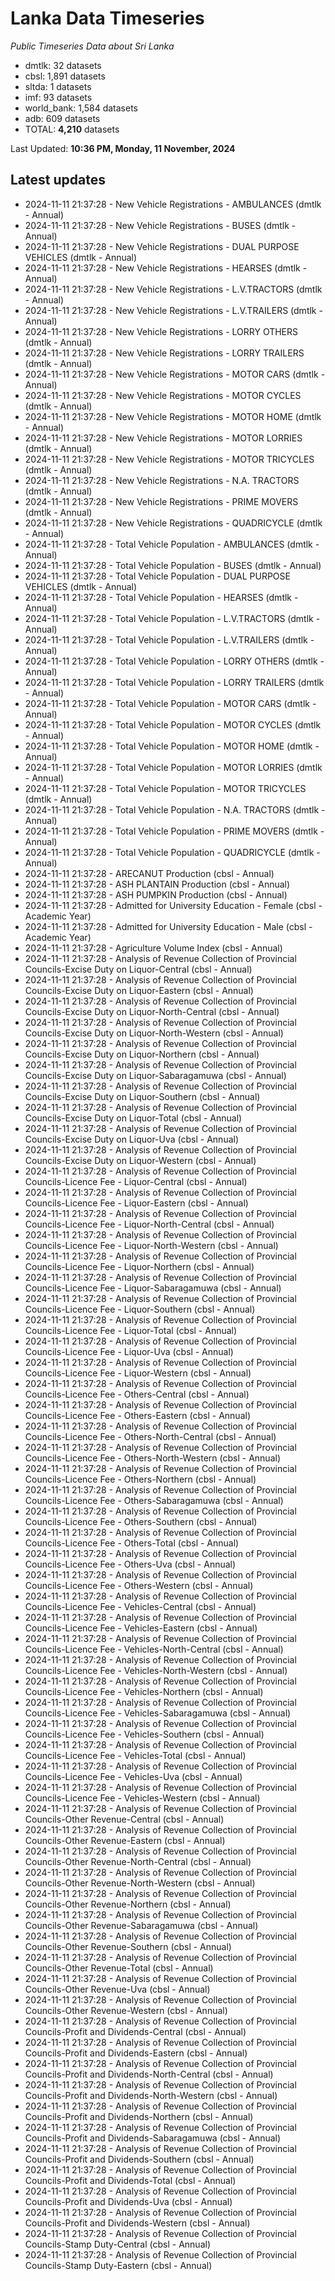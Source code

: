# Lanka Data Timeseries
*Public Timeseries Data about Sri Lanka*

* dmtlk: 32 datasets
* cbsl: 1,891 datasets
* sltda: 1 datasets
* imf: 93 datasets
* world_bank: 1,584 datasets
* adb: 609 datasets
* TOTAL: **4,210** datasets

Last Updated: **10:36 PM, Monday, 11 November, 2024**

## Latest updates

* 2024-11-11 21:37:28 - New Vehicle Registrations - AMBULANCES (dmtlk - Annual)
* 2024-11-11 21:37:28 - New Vehicle Registrations - BUSES (dmtlk - Annual)
* 2024-11-11 21:37:28 - New Vehicle Registrations - DUAL PURPOSE VEHICLES (dmtlk - Annual)
* 2024-11-11 21:37:28 - New Vehicle Registrations - HEARSES (dmtlk - Annual)
* 2024-11-11 21:37:28 - New Vehicle Registrations - L.V.TRACTORS (dmtlk - Annual)
* 2024-11-11 21:37:28 - New Vehicle Registrations - L.V.TRAILERS (dmtlk - Annual)
* 2024-11-11 21:37:28 - New Vehicle Registrations - LORRY OTHERS (dmtlk - Annual)
* 2024-11-11 21:37:28 - New Vehicle Registrations - LORRY TRAILERS (dmtlk - Annual)
* 2024-11-11 21:37:28 - New Vehicle Registrations - MOTOR CARS (dmtlk - Annual)
* 2024-11-11 21:37:28 - New Vehicle Registrations - MOTOR CYCLES (dmtlk - Annual)
* 2024-11-11 21:37:28 - New Vehicle Registrations - MOTOR HOME (dmtlk - Annual)
* 2024-11-11 21:37:28 - New Vehicle Registrations - MOTOR LORRIES (dmtlk - Annual)
* 2024-11-11 21:37:28 - New Vehicle Registrations - MOTOR TRICYCLES (dmtlk - Annual)
* 2024-11-11 21:37:28 - New Vehicle Registrations - N.A. TRACTORS (dmtlk - Annual)
* 2024-11-11 21:37:28 - New Vehicle Registrations - PRIME MOVERS (dmtlk - Annual)
* 2024-11-11 21:37:28 - New Vehicle Registrations - QUADRICYCLE (dmtlk - Annual)
* 2024-11-11 21:37:28 - Total Vehicle Population - AMBULANCES (dmtlk - Annual)
* 2024-11-11 21:37:28 - Total Vehicle Population - BUSES (dmtlk - Annual)
* 2024-11-11 21:37:28 - Total Vehicle Population - DUAL PURPOSE VEHICLES (dmtlk - Annual)
* 2024-11-11 21:37:28 - Total Vehicle Population - HEARSES (dmtlk - Annual)
* 2024-11-11 21:37:28 - Total Vehicle Population - L.V.TRACTORS (dmtlk - Annual)
* 2024-11-11 21:37:28 - Total Vehicle Population - L.V.TRAILERS (dmtlk - Annual)
* 2024-11-11 21:37:28 - Total Vehicle Population - LORRY OTHERS (dmtlk - Annual)
* 2024-11-11 21:37:28 - Total Vehicle Population - LORRY TRAILERS (dmtlk - Annual)
* 2024-11-11 21:37:28 - Total Vehicle Population - MOTOR CARS (dmtlk - Annual)
* 2024-11-11 21:37:28 - Total Vehicle Population - MOTOR CYCLES (dmtlk - Annual)
* 2024-11-11 21:37:28 - Total Vehicle Population - MOTOR HOME (dmtlk - Annual)
* 2024-11-11 21:37:28 - Total Vehicle Population - MOTOR LORRIES (dmtlk - Annual)
* 2024-11-11 21:37:28 - Total Vehicle Population - MOTOR TRICYCLES (dmtlk - Annual)
* 2024-11-11 21:37:28 - Total Vehicle Population - N.A. TRACTORS (dmtlk - Annual)
* 2024-11-11 21:37:28 - Total Vehicle Population - PRIME MOVERS (dmtlk - Annual)
* 2024-11-11 21:37:28 - Total Vehicle Population - QUADRICYCLE (dmtlk - Annual)
* 2024-11-11 21:37:28 - ARECANUT Production (cbsl - Annual)
* 2024-11-11 21:37:28 - ASH PLANTAIN Production (cbsl - Annual)
* 2024-11-11 21:37:28 - ASH PUMPKIN Production (cbsl - Annual)
* 2024-11-11 21:37:28 - Admitted for University Education - Female (cbsl - Academic Year)
* 2024-11-11 21:37:28 - Admitted for University Education - Male (cbsl - Academic Year)
* 2024-11-11 21:37:28 - Agriculture Volume Index (cbsl - Annual)
* 2024-11-11 21:37:28 - Analysis of Revenue Collection of Provincial Councils-Excise Duty on Liquor-Central (cbsl - Annual)
* 2024-11-11 21:37:28 - Analysis of Revenue Collection of Provincial Councils-Excise Duty on Liquor-Eastern (cbsl - Annual)
* 2024-11-11 21:37:28 - Analysis of Revenue Collection of Provincial Councils-Excise Duty on Liquor-North-Central (cbsl - Annual)
* 2024-11-11 21:37:28 - Analysis of Revenue Collection of Provincial Councils-Excise Duty on Liquor-North-Western (cbsl - Annual)
* 2024-11-11 21:37:28 - Analysis of Revenue Collection of Provincial Councils-Excise Duty on Liquor-Northern (cbsl - Annual)
* 2024-11-11 21:37:28 - Analysis of Revenue Collection of Provincial Councils-Excise Duty on Liquor-Sabaragamuwa (cbsl - Annual)
* 2024-11-11 21:37:28 - Analysis of Revenue Collection of Provincial Councils-Excise Duty on Liquor-Southern (cbsl - Annual)
* 2024-11-11 21:37:28 - Analysis of Revenue Collection of Provincial Councils-Excise Duty on Liquor-Total (cbsl - Annual)
* 2024-11-11 21:37:28 - Analysis of Revenue Collection of Provincial Councils-Excise Duty on Liquor-Uva (cbsl - Annual)
* 2024-11-11 21:37:28 - Analysis of Revenue Collection of Provincial Councils-Excise Duty on Liquor-Western (cbsl - Annual)
* 2024-11-11 21:37:28 - Analysis of Revenue Collection of Provincial Councils-Licence Fee - Liquor-Central (cbsl - Annual)
* 2024-11-11 21:37:28 - Analysis of Revenue Collection of Provincial Councils-Licence Fee - Liquor-Eastern (cbsl - Annual)
* 2024-11-11 21:37:28 - Analysis of Revenue Collection of Provincial Councils-Licence Fee - Liquor-North-Central (cbsl - Annual)
* 2024-11-11 21:37:28 - Analysis of Revenue Collection of Provincial Councils-Licence Fee - Liquor-North-Western (cbsl - Annual)
* 2024-11-11 21:37:28 - Analysis of Revenue Collection of Provincial Councils-Licence Fee - Liquor-Northern (cbsl - Annual)
* 2024-11-11 21:37:28 - Analysis of Revenue Collection of Provincial Councils-Licence Fee - Liquor-Sabaragamuwa (cbsl - Annual)
* 2024-11-11 21:37:28 - Analysis of Revenue Collection of Provincial Councils-Licence Fee - Liquor-Southern (cbsl - Annual)
* 2024-11-11 21:37:28 - Analysis of Revenue Collection of Provincial Councils-Licence Fee - Liquor-Total (cbsl - Annual)
* 2024-11-11 21:37:28 - Analysis of Revenue Collection of Provincial Councils-Licence Fee - Liquor-Uva (cbsl - Annual)
* 2024-11-11 21:37:28 - Analysis of Revenue Collection of Provincial Councils-Licence Fee - Liquor-Western (cbsl - Annual)
* 2024-11-11 21:37:28 - Analysis of Revenue Collection of Provincial Councils-Licence Fee - Others-Central (cbsl - Annual)
* 2024-11-11 21:37:28 - Analysis of Revenue Collection of Provincial Councils-Licence Fee - Others-Eastern (cbsl - Annual)
* 2024-11-11 21:37:28 - Analysis of Revenue Collection of Provincial Councils-Licence Fee - Others-North-Central (cbsl - Annual)
* 2024-11-11 21:37:28 - Analysis of Revenue Collection of Provincial Councils-Licence Fee - Others-North-Western (cbsl - Annual)
* 2024-11-11 21:37:28 - Analysis of Revenue Collection of Provincial Councils-Licence Fee - Others-Northern (cbsl - Annual)
* 2024-11-11 21:37:28 - Analysis of Revenue Collection of Provincial Councils-Licence Fee - Others-Sabaragamuwa (cbsl - Annual)
* 2024-11-11 21:37:28 - Analysis of Revenue Collection of Provincial Councils-Licence Fee - Others-Southern (cbsl - Annual)
* 2024-11-11 21:37:28 - Analysis of Revenue Collection of Provincial Councils-Licence Fee - Others-Total (cbsl - Annual)
* 2024-11-11 21:37:28 - Analysis of Revenue Collection of Provincial Councils-Licence Fee - Others-Uva (cbsl - Annual)
* 2024-11-11 21:37:28 - Analysis of Revenue Collection of Provincial Councils-Licence Fee - Others-Western (cbsl - Annual)
* 2024-11-11 21:37:28 - Analysis of Revenue Collection of Provincial Councils-Licence Fee - Vehicles-Central (cbsl - Annual)
* 2024-11-11 21:37:28 - Analysis of Revenue Collection of Provincial Councils-Licence Fee - Vehicles-Eastern (cbsl - Annual)
* 2024-11-11 21:37:28 - Analysis of Revenue Collection of Provincial Councils-Licence Fee - Vehicles-North-Central (cbsl - Annual)
* 2024-11-11 21:37:28 - Analysis of Revenue Collection of Provincial Councils-Licence Fee - Vehicles-North-Western (cbsl - Annual)
* 2024-11-11 21:37:28 - Analysis of Revenue Collection of Provincial Councils-Licence Fee - Vehicles-Northern (cbsl - Annual)
* 2024-11-11 21:37:28 - Analysis of Revenue Collection of Provincial Councils-Licence Fee - Vehicles-Sabaragamuwa (cbsl - Annual)
* 2024-11-11 21:37:28 - Analysis of Revenue Collection of Provincial Councils-Licence Fee - Vehicles-Southern (cbsl - Annual)
* 2024-11-11 21:37:28 - Analysis of Revenue Collection of Provincial Councils-Licence Fee - Vehicles-Total (cbsl - Annual)
* 2024-11-11 21:37:28 - Analysis of Revenue Collection of Provincial Councils-Licence Fee - Vehicles-Uva (cbsl - Annual)
* 2024-11-11 21:37:28 - Analysis of Revenue Collection of Provincial Councils-Licence Fee - Vehicles-Western (cbsl - Annual)
* 2024-11-11 21:37:28 - Analysis of Revenue Collection of Provincial Councils-Other Revenue-Central (cbsl - Annual)
* 2024-11-11 21:37:28 - Analysis of Revenue Collection of Provincial Councils-Other Revenue-Eastern (cbsl - Annual)
* 2024-11-11 21:37:28 - Analysis of Revenue Collection of Provincial Councils-Other Revenue-North-Central (cbsl - Annual)
* 2024-11-11 21:37:28 - Analysis of Revenue Collection of Provincial Councils-Other Revenue-North-Western (cbsl - Annual)
* 2024-11-11 21:37:28 - Analysis of Revenue Collection of Provincial Councils-Other Revenue-Northern (cbsl - Annual)
* 2024-11-11 21:37:28 - Analysis of Revenue Collection of Provincial Councils-Other Revenue-Sabaragamuwa (cbsl - Annual)
* 2024-11-11 21:37:28 - Analysis of Revenue Collection of Provincial Councils-Other Revenue-Southern (cbsl - Annual)
* 2024-11-11 21:37:28 - Analysis of Revenue Collection of Provincial Councils-Other Revenue-Total (cbsl - Annual)
* 2024-11-11 21:37:28 - Analysis of Revenue Collection of Provincial Councils-Other Revenue-Uva (cbsl - Annual)
* 2024-11-11 21:37:28 - Analysis of Revenue Collection of Provincial Councils-Other Revenue-Western (cbsl - Annual)
* 2024-11-11 21:37:28 - Analysis of Revenue Collection of Provincial Councils-Profit and Dividends-Central (cbsl - Annual)
* 2024-11-11 21:37:28 - Analysis of Revenue Collection of Provincial Councils-Profit and Dividends-Eastern (cbsl - Annual)
* 2024-11-11 21:37:28 - Analysis of Revenue Collection of Provincial Councils-Profit and Dividends-North-Central (cbsl - Annual)
* 2024-11-11 21:37:28 - Analysis of Revenue Collection of Provincial Councils-Profit and Dividends-North-Western (cbsl - Annual)
* 2024-11-11 21:37:28 - Analysis of Revenue Collection of Provincial Councils-Profit and Dividends-Northern (cbsl - Annual)
* 2024-11-11 21:37:28 - Analysis of Revenue Collection of Provincial Councils-Profit and Dividends-Sabaragamuwa (cbsl - Annual)
* 2024-11-11 21:37:28 - Analysis of Revenue Collection of Provincial Councils-Profit and Dividends-Southern (cbsl - Annual)
* 2024-11-11 21:37:28 - Analysis of Revenue Collection of Provincial Councils-Profit and Dividends-Total (cbsl - Annual)
* 2024-11-11 21:37:28 - Analysis of Revenue Collection of Provincial Councils-Profit and Dividends-Uva (cbsl - Annual)
* 2024-11-11 21:37:28 - Analysis of Revenue Collection of Provincial Councils-Profit and Dividends-Western (cbsl - Annual)
* 2024-11-11 21:37:28 - Analysis of Revenue Collection of Provincial Councils-Stamp Duty-Central (cbsl - Annual)
* 2024-11-11 21:37:28 - Analysis of Revenue Collection of Provincial Councils-Stamp Duty-Eastern (cbsl - Annual)